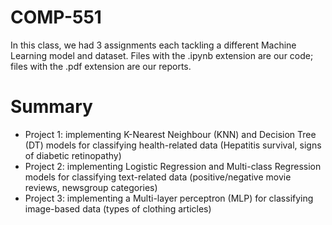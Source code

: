 # COMP-551

In this class, we had 3 assignments each tackling a different Machine Learning model and dataset. Files with the .ipynb extension are our code; files with the .pdf extension are our reports.

# Summary
- Project 1: implementing K-Nearest Neighbour (KNN) and Decision Tree (DT) models for classifying health-related data (Hepatitis survival, signs of diabetic retinopathy)
- Project 2: implementing Logistic Regression and Multi-class Regression models for classifying text-related data (positive/negative movie reviews, newsgroup categories)
- Project 3: implementing a Multi-layer perceptron (MLP) for classifying image-based data (types of clothing articles)
